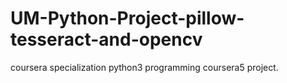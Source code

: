 # UM-Python-Project-pillow-tesseract-and-opencv
coursera specialization python3 programming coursera5 project.
